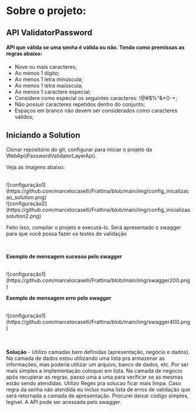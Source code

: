 <h1>Sobre o projeto:</h1>
<h2>API ValidatorPassword</h2>
<h4>API que válida se uma senha é válida ou não. Tendo como premissas as regras abaixo:</h4>
<ul>  
<li>Nove ou mais caracteres;</li>
<li>Ao menos 1 dígito;</li>
<li>Ao menos 1 letra minúscula;</li>
<li>Ao menos 1 letra maiúscula;</li>
<li>Ao menos 1 caractere especial;</li>
<li>Considere como especial os seguintes caracteres: !@#$%^&*()-+;</li>
<li>Não possuir caracteres repetidos dentro do conjunto;</li>
<li>Espaços em branco não devem ser considerados como caracteres válidos;</li>
</ul>
<h2>Iniciando a Solution</h2>
<p>Clonar repositório do git, configurar para iniciar o projeto da WebApi(PasswordValidatorLayerApi).<p>
<p>Veja as imagens abaixo:<p>
<br>
![configuração1](https://github.com/marcelocaselli/Frattina/blob/main/img/config_inicalizacao_solution.png)
<br>
![configuração2](https://github.com/marcelocaselli/Frattina/blob/main/img/config_inicializaosolution2.png)
<br>
<p>Feito isso, compilar o projeto e executá-lo. Será apresentado o swagger para que você possa fazer os testes de validação</p>
<br>
<p><b>Exemplo de mensagem sucesso pelo swagger</b></p>
<br>
![configuração1](https://github.com/marcelocaselli/Frattina/blob/main/img/swagger200.png)
<br>
<p><b>Exemplo de mensagem erro pelo swagger</b></p>
<br>
![configuração1](https://github.com/marcelocaselli/Frattina/blob/main/img/swagger400.png)
<br>
<br>
<br>


<p><b>Solução</b> - Utilizo camadas bem definidas (apresentação, negócio e dados). Na camada de dados estou utilizando uma lista pra armazenar as informações, mas poderia utilizar um arquivo, banco de dados, etc. Por ser mais simples a implementação coloquei em lista. Na camada de negocio após recuperar as regras, passo uma a uma para verificar se as mesmas estão sendo atendidas. Utilizo Regex pra solucao ficar mais limpa. Caso regra da senha não atendida eu incluo numa lista de erros de validação que será retornada a camada de apresentação. Procurei deixar código simples, legível. A API pode ser acessada pelo swagger.</p>
<br>
<p>
